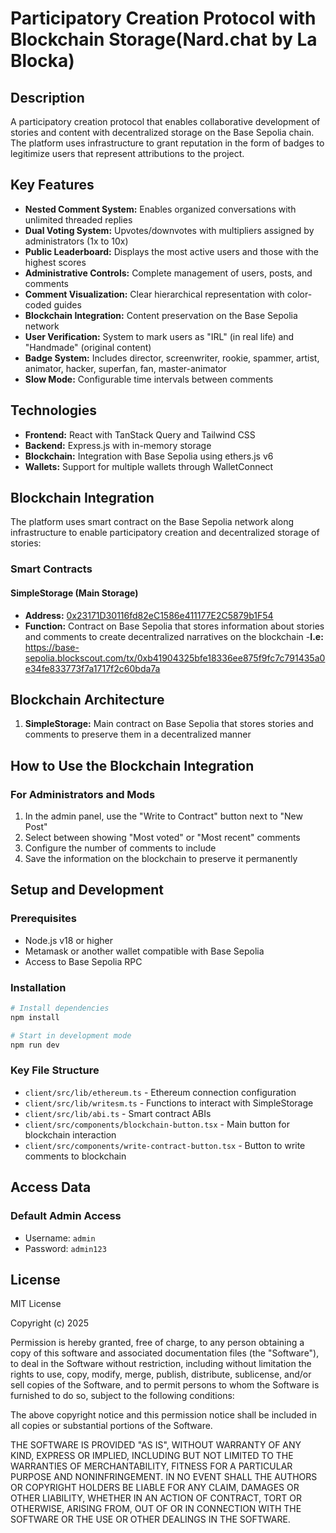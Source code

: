 # Participatory Creation Protocol with Blockchain Storage(Nard.chat by La Blocka)

## Description

A participatory creation protocol that enables collaborative development of stories and content with decentralized storage on the Base Sepolia chain. The platform uses infrastructure to grant reputation in the form of badges to legitimize users that represent attributions to the project.

## Key Features

- **Nested Comment System:** Enables organized conversations with unlimited threaded replies
- **Dual Voting System:** Upvotes/downvotes with multipliers assigned by administrators (1x to 10x)
- **Public Leaderboard:** Displays the most active users and those with the highest scores
- **Administrative Controls:** Complete management of users, posts, and comments
- **Comment Visualization:** Clear hierarchical representation with color-coded guides
- **Blockchain Integration:** Content preservation on the Base Sepolia network
- **User Verification:** System to mark users as "IRL" (in real life) and "Handmade" (original content)
- **Badge System:** Includes director, screenwriter, rookie, spammer, artist, animator, hacker, superfan, fan, master-animator
- **Slow Mode:** Configurable time intervals between comments

## Technologies

- **Frontend:** React with TanStack Query and Tailwind CSS
- **Backend:** Express.js with in-memory storage
- **Blockchain:** Integration with Base Sepolia using ethers.js v6
- **Wallets:** Support for multiple wallets through WalletConnect

## Blockchain Integration

The platform uses smart contract on the Base Sepolia network along infrastructure to enable participatory creation and decentralized storage of stories:

### Smart Contracts

#### SimpleStorage (Main Storage)
- **Address:** [0x23171D30116fd82eC1586e411177E2C5879b1F54](https://base-sepolia.blockscout.com/address/0x23171D30116fd82eC1586e411177E2C5879b1F54?tab=index)
- **Function:** Contract on Base Sepolia that stores information about stories and comments to create decentralized narratives on the blockchain
-**I.e:** https://base-sepolia.blockscout.com/tx/0xb41904325bfe18336ee875f9fc7c791435a0e34fe833773f7a1717f2c60bda7a

## Blockchain Architecture

1. **SimpleStorage:** Main contract on Base Sepolia that stores stories and comments to preserve them in a decentralized manner


## How to Use the Blockchain Integration

### For Administrators and Mods
1. In the admin panel, use the "Write to Contract" button next to "New Post"
2. Select between showing "Most voted" or "Most recent" comments
3. Configure the number of comments to include
4. Save the information on the blockchain to preserve it permanently

## Setup and Development

### Prerequisites
- Node.js v18 or higher
- Metamask or another wallet compatible with Base Sepolia
- Access to Base Sepolia RPC

### Installation

```bash
# Install dependencies
npm install

# Start in development mode
npm run dev
```

### Key File Structure

- `client/src/lib/ethereum.ts` - Ethereum connection configuration
- `client/src/lib/writesm.ts` - Functions to interact with SimpleStorage
- `client/src/lib/abi.ts` - Smart contract ABIs
- `client/src/components/blockchain-button.tsx` - Main button for blockchain interaction
- `client/src/components/write-contract-button.tsx` - Button to write comments to blockchain

## Access Data

### Default Admin Access
- Username: `admin`
- Password: `admin123`

## License

MIT License

Copyright (c) 2025

Permission is hereby granted, free of charge, to any person obtaining a copy
of this software and associated documentation files (the "Software"), to deal
in the Software without restriction, including without limitation the rights
to use, copy, modify, merge, publish, distribute, sublicense, and/or sell
copies of the Software, and to permit persons to whom the Software is
furnished to do so, subject to the following conditions:

The above copyright notice and this permission notice shall be included in all
copies or substantial portions of the Software.

THE SOFTWARE IS PROVIDED "AS IS", WITHOUT WARRANTY OF ANY KIND, EXPRESS OR
IMPLIED, INCLUDING BUT NOT LIMITED TO THE WARRANTIES OF MERCHANTABILITY,
FITNESS FOR A PARTICULAR PURPOSE AND NONINFRINGEMENT. IN NO EVENT SHALL THE
AUTHORS OR COPYRIGHT HOLDERS BE LIABLE FOR ANY CLAIM, DAMAGES OR OTHER
LIABILITY, WHETHER IN AN ACTION OF CONTRACT, TORT OR OTHERWISE, ARISING FROM,
OUT OF OR IN CONNECTION WITH THE SOFTWARE OR THE USE OR OTHER DEALINGS IN THE
SOFTWARE.
